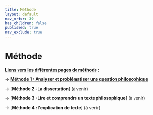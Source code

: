 ```yaml
---
title: Méthode
layout: default
nav_order: 30
has_children: false
published: true
nav_exclude: true
---
```

# Méthode

**<u>Liens vers les différentes pages de méthode</u> :**

→ [**Méthode 1 : Analyser et problématiser une question philosophique**](../docs/M1/M1-0.html)

→ [**Méthode 2 : La dissertation**] (à venir)

→ [**Méthode 3 : Lire et comprendre un texte philosophique**] (à venir)

→ [**Méthode 4 : l'explication de texte**] (à venir)
